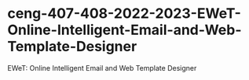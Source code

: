 # ceng-407-408-2022-2023-EWeT-Online-Intelligent-Email-and-Web-Template-Designer
EWeT: Online Intelligent Email and Web Template Designer
